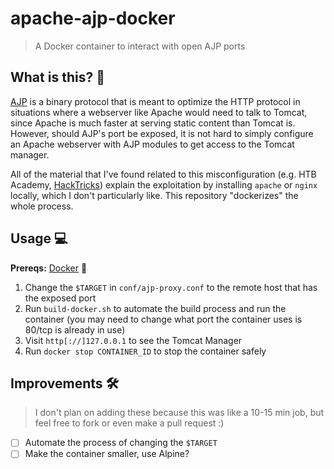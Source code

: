 # apache-ajp-docker
> A Docker container to interact with open AJP ports

## What is this? 🤔
[AJP](https://cwiki.apache.org/confluence/display/TOMCAT/Connectors) is a binary protocol that is meant to optimize the HTTP protocol in situations where a webserver like Apache would need to talk to Tomcat, since Apache is much faster at serving static content than Tomcat is. However, should AJP's port be exposed, it is not hard to simply configure an Apache webserver with AJP modules to get access to the Tomcat manager.

All of the material that I've found related to this misconfiguration (e.g. HTB Academy, [HackTricks](https://book.hacktricks.xyz/network-services-pentesting/8009-pentesting-apache-jserv-protocol-ajp#ajp-proxy)) explain the exploitation by installing `apache` or `nginx` locally, which I don't particularly like. This repository "dockerizes" the whole process.

## Usage 💻
**Prereqs:** [Docker](https://www.docker.com/) 🐳

1. Change the `$TARGET` in `conf/ajp-proxy.conf` to the remote host that has the exposed port
2. Run `build-docker.sh` to automate the build process and run the container (you may need to change what port the container uses is 80/tcp is already in use)
3. Visit `http[://]127.0.0.1` to see the Tomcat Manager
4. Run `docker stop CONTAINER_ID` to stop the container safely

## Improvements 🛠️
> I don't plan on adding these because this was like a 10-15 min job, but feel free to fork or even make a pull request :)

- [ ] Automate the process of changing the `$TARGET`
- [ ] Make the container smaller, use Alpine?